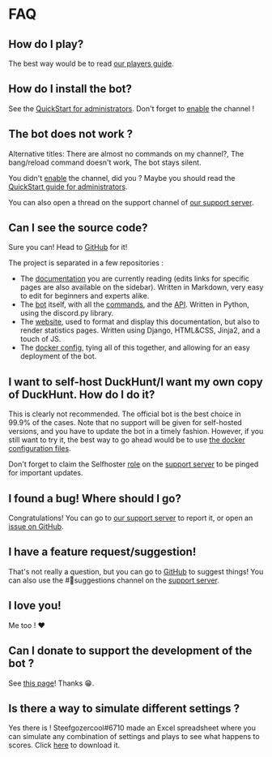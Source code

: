 # FAQ

## How do I play?

The best way would be to read [our players guide](players-quickstart.md).

## How do I install the bot?

See the [QuickStart for administrators](../bot-administration/admin-quickstart.md). Don't forget to [enable](https://duckhunt.me/commands/settings/enabled) the channel !

## The bot does not work ?

Alternative titles: There are almost no commands on my channel?, The bang/reload command doesn't work, The bot stays silent.

You didn't [enable](https://duckhunt.me/commands/settings/enabled) the channel, did you ? Maybe you should read the [QuickStart guide for administrators](../bot-administration/admin-quickstart.md).

You can also open a thread on the support channel of [our support server](https://discordapp.com/invite/2BksEkV).

## Can I see the source code?

Sure you can! Head to [GitHub](https://github.com/DuckHunt-discord) for it!

The project is separated in a few repositories :

* The [documentation](https://github.com/DuckHunt-discord/duckhunt.me-docs) you are currently reading \(edits links for specific pages are also available on the sidebar\). Written in Markdown, very easy to edit for beginners and experts alike.
* The [bot](https://github.com/DuckHunt-discord/DHV4) itself, with all the [commands](https://duckhunt.me/commands), and the [API](../the-duckhunt-api/channels-scores-and-stats.md). Written in Python, using the discord.py library.
* The [website](https://github.com/DuckHunt-discord/DHV4_Web), used to format and display this documentation, but also to render statistics pages. Written using Django, HTML&CSS, Jinja2, and a touch of JS.
* The [docker config](https://github.com/DuckHunt-discord/DuckHunt_Docker), tying all of this together, and allowing for an easy deployment of the bot.

## I want to self-host DuckHunt/I want my own copy of DuckHunt. How do I do it?

This is clearly not recommended. The official bot is the best choice in 99.9% of the cases. Note that no support will be given for self-hosted versions, and you have to update the bot in a timely fashion. However, if you still want to try it, the best way to go ahead would be to use [the docker configuration files](https://github.com/DuckHunt-discord/DuckHunt_Docker).

Don't forget to claim the Selfhoster [role](../support-server/list-of-roles.md) on the [support server](https://discordapp.com/invite/2BksEkV) to be pinged for important updates.

## I found a bug! Where should I go?

Congratulations! You can go to [our support server](https://discordapp.com/invite/2BksEkV) to report it, or open an [issue on GitHub](https://github.com/DuckHunt-discord/DHV4/issues).

## I have a feature request/suggestion!

That's not really a question, but you can go to [GitHub](https://github.com/DuckHunt-discord/DHV4/issues) to suggest things! You can also use the \#🙋suggestions channel on the [support server](https://duckhunt.me/support).

## I love you!

Me too ! ❤️

## Can I donate to support the development of the bot ?

See [this page](how-to-contribute-to-the-bot.md)! Thanks 😁.

## Is there a way to simulate different settings ?

Yes there is ! Steefgozercool\#6710 made an Excel spreadsheet where you can simulate any combination of settings and plays to see what happens to scores. Click [here](https://cdn.discordapp.com/attachments/262720111591292928/794993119304613958/Duckhunt_experience_calculator_DHV4_beta_NEW.xlsx) to download it.

